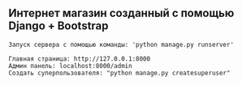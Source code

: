 ## Интернет магазин созданный с помощью Django + Bootstrap

    Запуск сервера с помощью команды: 'python manage.py runserver'
    
    Главная страница: http://127.0.0.1:8000
    Админ панель: localhost:8000/admin
    Создать суперпользователя: "python manage.py createsuperuser"